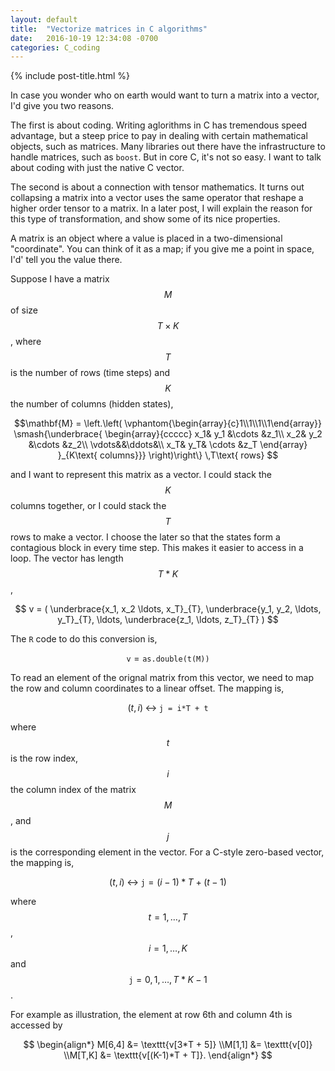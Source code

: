 ```yaml
---
layout: default
title:  "Vectorize matrices in C algorithms"
date:   2016-10-19 12:34:08 -0700
categories: C_coding
---
```


{% include post-title.html %}

In case you wonder who on earth would want to turn a matrix into a vector, I'd give you two reasons.

The first is about coding. Writing aglorithms in C has tremendous speed advantage, but a steep price to pay in dealing with certain mathematical objects, such as matrices. Many libraries out there have the infrastructure to handle matrices, such as `boost`. But in core C, it's not so easy. I want to talk about coding with just the native C vector.

The second is about a connection with tensor mathematics. It turns out collapsing a matrix into a vector uses the same operator that reshape a higher order tensor to a matrix. In a later post, I will explain the reason for this type of transformation, and show some of its nice properties.

A matrix is an object where a value is placed in a two-dimensional "coordinate". You can think of it as a map; if you give me a point in space, I'd' tell you the value there.

Suppose I have a matrix $$M$$ of size $$T \times K$$, where $$T$$ is the number of rows (time steps)
and $$K$$ the number of columns (hidden states),

$$\mathbf{M} = \left.\left( 
   \vphantom{\begin{array}{c}1\\1\\1\\1\end{array}}
      \smash{\underbrace{
         \begin{array}{ccccc}
           x_1& y_1 &\cdots &z_1\\
           x_2& y_2 &\cdots &z_2\\
         \vdots&&\ddots&\\
           x_T& y_T& \cdots &z_T
           \end{array}
            }_{K\text{ columns}}}
         \right)\right\}
    \,T\text{ rows}
$$

$$  $$

and I want to represent this matrix as a vector. I could stack the $$K$$ columns together, or I could stack the $$T$$ rows to make a vector. I choose the later so that the states form a contagious block in every time step. This makes it easier to access in a loop. The vector has length $$T*K$$,

$$
v = ( \underbrace{x_1, x_2 \ldots, x_T}_{T}, \underbrace{y_1, y_2, \ldots, y_T}_{T}, \ldots, \underbrace{z_1, \ldots, z_T}_{T} )
$$ 

The `R` code to do this conversion is,

$$
  \texttt{v} = \texttt{as.double(t(M))}
$$

To read an element of the orignal matrix from this vector, we need to map the 
row and column coordinates to a linear offset. The mapping is,

$$
(t, i) \; \longleftrightarrow \; \texttt{j = i*T + t}
$$

where $$t$$ is the row index, $$i$$ the column index of the matrix $$M$$, and $$j$$ is the corresponding
element in the vector. For a C-style zero-based vector, the mapping is, 

$$
(t, i) \; \longleftrightarrow \; \texttt{j} = (i-1)*T + (t-1)
$$

where $$t = 1, \ldots, T$$, $$i = 1,\ldots,K$$ and $$\texttt{j} =0, 1, \ldots, T*K -1 $$. 

For example as illustration, the element at row 6th and column 4th is accessed by 

$$
\begin{align*}
  M[6,4] &= \texttt{v[3*T + 5]}
  \\M[1,1] &= \texttt{v[0]} 
  \\M[T,K] &= \texttt{v[(K-1)*T + T]}.
\end{align*}
$$




